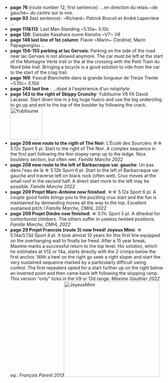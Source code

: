 <script lang="ts">
    import Image from "svimg";
</script>
- **page 76** (route number 12, first sentence): ...en direction du relais ~de gauche~ *du centre* sur la vire.
- **page 93** (last sentence): ~Richard~ *Patrick* Brocoli et André Laperrière ...
- **page 111&113**: Last Man Standing ~5.10a~ *5.10c*
- **page 120**: Daisuke Kasahara ouvre Konoha ~V7~ *V8*
- **page 148 last line of 1st column**: Flavie ~Marin~ *Cardinal*, Marin Papageorgiou ...
- **page 154-155 parking at lac Gervais**: Parking on the side of the road near lac Gervais is not allowed anymore. The car must be left at the start of the Montagne Verte trail or the at the crossing with the Petit Train du Nord bike trail. Bringing a bicycle is a good solution to ride from the car to the start of the crag trail. 
- **page 169**: Pascal Blanchette dans la grande longueur de Treize Trente ~5.10c~ *5.10d*
- **page 246 last line** : ...dopé à l'expérience d'un *néophyte*.
- **page 143 to the right of Skippy Crunchy**: Yubitsume V6 FA David Lacasse. Start down low in a big huge hueco and use the big undercling to go up and exit to the top of the boulder by following the crack.<Image src="Yubitsume2.jpg" width="100" alt="Yubitsume"/>
- **page 208 new route to the rigth of Thé Noir**: L'École des Sourciers &star;&star; 5.12c Sport 5 pl. Start to the right of Thé Noir. A complex sequence in the first part following the thin slopey ramp up to the ledge. Nice bouldery section, but often wet. *Famille Marche 2022*
- **page 208 new route to the left of Barbacraque var. gauche**: Un pas dans l'eau de là &star; 5.12b Sport 6 pl. Start to the left of Barbacraque var. gauche and traverse left on black rock (often wet). Crux moves at the small roof in the second half. A direct start more to the left may be possible. *Famille Marche 2022*
- **page 209 Projet Marc-Antoine now finished**: &star;&star; 5.12a Sport 6 pl. A couple good holds brings you to the puzzling crux start and the fun is maintained by demanding moves all the way to the top. Excellent sustained pitch ! *Famille Marche, CMHL 2022*
- **page 209 Projet Dièdre now finished**: &star; 5.11c Sport 5 pl. A dihedral for contortionist climbers. The others suffer in useless twisted positions. *Famille Marche, CMHL 2022*
- **page 29 Projet Francois (route 3) now freed! Joyeux Mimi**: &star; 5.14a/5.13d Sport 4 pl. It took almost 10 years for this first line equipped on the overhanging wall to finally be freed. After a 15 year break, Maxime marks a successful return to the top level. His solution, which he estimates at V12 or 14a, starts directly with the 2 crimps below the first anchor. With a heel on the right go seek a right sloper and start the very sustained sequence marked by a particularly difficult swing control. The first repeaters opted for a start further up on the right below an inverted point and then came back left following the slopping ramp. This version "only" ticks in the V9 or 13d range. *Maxime Gauthier 2022 eq.: François Parent 2013*<Image src="JoyeuxMimi.jpg" width="300" alt="JoyeuxMimi"/>